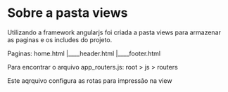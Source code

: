 Sobre a pasta views
=====================================================================

Utilizando a framework angularjs foi criada a pasta views para armazenar as paginas e os 
includes do projeto.

Paginas:
home.html
      |____header.html
      |____footer.html
      
Para encontrar o arquivo app_routers.js:
root > js > routers

Este aqrquivo configura as rotas para impressão na view